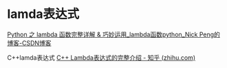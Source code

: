# lamda表达式

[Python 之 lambda 函数完整详解 & 巧妙运用_lambda函数python_Nick Peng的博客-CSDN博客](https://blog.csdn.net/PY0312/article/details/88956795)

C++lamda表达式 [C++ Lambda表达式的完整介绍 - 知乎 (zhihu.com)](https://zhuanlan.zhihu.com/p/384314474)
